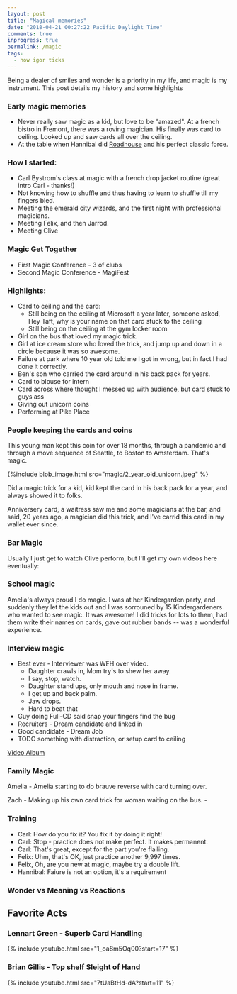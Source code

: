 ```yaml
---
layout: post
title: "Magical memories"
date: "2018-04-21 00:27:22 Pacific Daylight Time"
comments: true
inprogress: true
permalink: /magic
tags:
  - how igor ticks
---
```


Being a dealer of smiles and wonder is a priority in my life, and magic is my instrument. This post details my history and some highlights

### Early magic memories

- Never really saw magic as a kid, but love to be "amazed". At a french bistro in Fremont, there was a roving magician. His finally was card to ceiling. Looked up and saw cards all over the ceiling.
- At the table when Hannibal did [Roadhouse](https://www.youtube.com/watch?v=G1iaCcL9UDw) and his perfect classic force.

### How I started:

- Carl Bystrom's class at magic with a french drop jacket routine (great intro Carl - thanks!)
- Not knowing how to shuffle and thus having to learn to shuffle till my fingers bled.
- Meeting the emerald city wizards, and the first night with professional magicians.
- Meeting Felix, and then Jarrod.
- Meeting Clive

### Magic Get Together

- First Magic Conference - 3 of clubs
- Second Magic Conference - MagiFest

### Highlights:

- Card to ceiling and the card:
  - Still being on the ceiling at Microsoft a year later, someone asked, Hey Taft, why is your name on that card stuck to the ceiling
  - Still being on the ceiling at the gym locker room
- Girl on the bus that loved my magic trick.
- Girl at ice cream store who loved the trick, and jump up and down in a circle because it was so awesome.
- Failure at park where 10 year old told me I got in wrong, but in fact I had done it correctly.
- Ben's son who carried the card around in his back pack for years.
- Card to blouse for intern
- Card across where thought I messed up with audience, but card stuck to guys ass
- Giving out unicorn coins
- Performing at Pike Place

### People keeping the cards and coins

This young man kept this coin for over 18 months, through a pandemic and through a move sequence of Seattle, to Boston to Amsterdam. That's magic.

{%include blob_image.html src="magic/2_year_old_unicorn.jpeg" %}

Did a magic trick for a kid, kid kept the card in his back pack for a year, and always showed it to folks.

Anniversery card, a waitress saw me and some magicians at the bar, and said, 20 years ago, a magician did this trick, and I've carrid this card in my wallet ever since.

### Bar Magic

Usually I just get to watch Clive perform, but I'll get my own videos here eventually:

### School magic

Amelia's always proud I do magic. I was at her Kindergarden party, and suddenly they let the kids out and I was sorrouned by 15 Kindergardeners who wanted to see magic. It was awesome! I did tricks for lots to them, had them write their names on cards, gave out rubber bands -- was a wonderful experience.

### Interview magic

- Best ever - Interviewer was WFH over video.
  - Daughter crawls in, Mom try's to shew her away.
  - I say, stop, watch.
  - Daughter stand ups, only mouth and nose in frame.
  - I get up and back palm.
  - Jaw drops.
  - Hard to beat that
- Guy doing Full-CD said snap your fingers find the bug
- Recruiters - Dream candidate and linked in
- Good candidate - Dream Job
- TODO something with distraction, or setup card to ceiling

[Video Album](https://photos.app.goo.gl/HPrGV2Uum5EBgo8NA)

### Family Magic

Amelia - Amelia starting to do brauve reverse with card turning over.

Zach - Making up his own card trick for woman waiting on the bus. -

### Training

- Carl: How do you fix it? You fix it by doing it right!
- Carl: Stop - practice does not make perfect. It makes permanent.
- Carl: That's great, except for the part you're flailing.
- Felix: Uhm, that's OK, just practice another 9,997 times.
- Felix, Oh, are you new at magic, maybe try a double lift.
- Hannibal: Faiure is not an option, it's a requirement

### Wonder vs Meaning vs Reactions

## Favorite Acts

### Lennart Green - Superb Card Handling

{% include youtube.html src="1_oa8m5Oq00?start=17" %}

### Brian Gillis - Top shelf Sleight of Hand

{% include youtube.html src="7tUaBtHd-dA?start=11" %}

